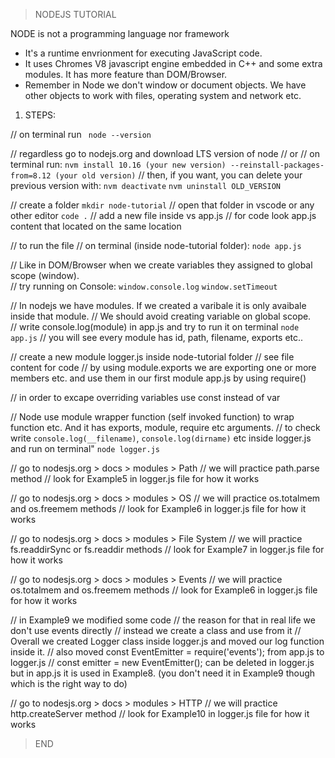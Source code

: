 > NODEJS TUTORIAL

NODE is not a programming language nor framework
- It's a runtime envrionment for executing JavaScript code.
- It uses Chromes V8 javascript engine embedded in C++ and some extra modules. It has more feature than DOM/Browser.
- Remember in Node we don't window or document objects. We have other objects to work with files, operating system and network etc.

1. STEPS:

// on terminal run
``` node --version```

// regardless go to nodejs.org and download LTS version of node
// or 
// on terminal run:
```nvm install 10.16 (your new version) --reinstall-packages-from=8.12 (your old version)```
// then, if you want, you can delete your previous version with:
```nvm deactivate```
```nvm uninstall OLD_VERSION```


// create a folder
```mkdir node-tutorial```
// open that folder in vscode or any other editor
``` code . ```
// add a new file inside vs app.js
// for code look app.js content that located on the same location

// to run the file 
// on terminal (inside node-tutorial folder):
``` node app.js ```


// Like in DOM/Browser when we create variables they assigned to global scope (window).  
// try running on Console: 
```window.console.log```
```window.setTimeout ```

// In nodejs we have modules. If we created a varibale it is only avaibale inside that module. 
// We should avoid creating variable on global scope.  
// write console.log(module) in app.js and try to run it on terminal 
```node app.js```
// you will see every module has id, path, filename, exports etc.. 


// create a new module logger.js inside node-tutorial folder
// see file content for code 
// by using module.exports we are exporting one or more members etc. and use them in our first module app.js by using require() 

// in order to excape overriding variables use const instead of var

// Node use module wrapper function (self invoked function) to wrap function etc. And it has exports, module, require etc arguments.
// to check write ```console.log(__filename)```, ```console.log(dirname)``` etc inside logger.js and run on terminal"
```node logger.js ```


// go to nodesjs.org > docs > modules > Path
// we will practice path.parse method
// look for Example5 in logger.js file for how it works


// go to nodesjs.org > docs > modules > OS
// we will practice os.totalmem and os.freemem methods
// look for Example6 in logger.js file for how it works

// go to nodesjs.org > docs > modules > File System
// we will practice fs.readdirSync or fs.readdir methods
// look for Example7 in logger.js file for how it works

// go to nodesjs.org > docs > modules > Events
// we will practice os.totalmem and os.freemem methods
// look for Example6 in logger.js file for how it works


// in Example9 we modified some code
// the reason for that in real life we don't use events directly 
// instead we create a class and use from it
// Overall we created Logger class inside logger.js and moved our log function inside it.
// also moved const EventEmitter = require('events'); from app.js to logger.js
// const emitter = new EventEmitter(); can be deleted in logger.js but in app.js it is used in Example8. (you don't need it in Example9 though which is the right way to do)



// go to nodesjs.org > docs > modules > HTTP
// we will practice http.createServer method
// look for Example10 in logger.js file for how it works


> END
